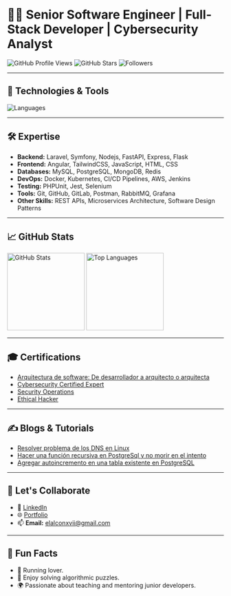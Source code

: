 # 👨‍💻 Senior Software Engineer | Full-Stack Developer | Cybersecurity Analyst

![GitHub Profile Views](https://komarev.com/ghpvc/?username=gbolivar&color=green)
![GitHub Stars](https://img.shields.io/github/stars/gbolivar?label=Profile%20Stars&logo=github)
![Followers](https://img.shields.io/github/followers/gbolivar?label=Followers&logo=github)

---

## 🔧 Technologies & Tools
![Languages](https://skillicons.dev/icons?i=python,php,laravel,symfony,angular,nodejs,docker,aws,linux,tailwind,typescript,postgresql,mysql,mongodb,sqlite,redis,supabase,nginx,fastapi,flask,java,spring,git,gitlab,github,githubactions,jenkins,grafana,bash,cloudflare,html,md,postman,rabbitmq,selenium,jest,phpstorm,sublime,vscode,pycharm)

---

## 🛠️ Expertise
- **Backend:** Laravel, Symfony, Nodejs, FastAPI, Express, Flask
- **Frontend:** Angular, TailwindCSS, JavaScript, HTML, CSS
- **Databases:** MySQL, PostgreSQL, MongoDB, Redis
- **DevOps:** Docker, Kubernetes, CI/CD Pipelines, AWS, Jenkins
- **Testing:** PHPUnit, Jest, Selenium
- **Tools:** Git, GitHub, GitLab, Postman, RabbitMQ, Grafana
- **Other Skills:** REST APIs, Microservices Architecture, Software Design Patterns

---

## 📈 GitHub Stats
<div>
  <img src="https://github-readme-stats.vercel.app/api?username=gbolivar&show_icons=true&theme=radical" alt="GitHub Stats" height="180">
  <img src="https://github-readme-stats.vercel.app/api/top-langs/?username=gbolivar&layout=compact&theme=radical" alt="Top Languages" height="180">
</div>

---

## 🎓 Certifications
- [Arquitectura de software: De desarrollador a arquitecto o arquitecta](https://www.linkedin.com/learning/certificates/7c925685ffaecf961eff839ab836b9fd5d53a25ed6e1745abd68797653c8563c)
- [Cybersecurity Certified Expert](https://certjoin.com/campus/mod/customcert/verify_certificate.php?code=J7HPOnjVbp)
- [Security Operations](https://www.futurelearn.com/certificates/mtnn1ef)
- [Ethical Hacker](https://alison.com/es/certificaci%C3%B3n/selecci%C3%B3n/%242y%2410%24pLW8UvubN6OoJX5FwTc5ZO9UiEhABuw0YxlT3GOP8OyDHU6nVfS)

---

## ✍️ Blogs & Tutorials
- [Resolver problema de los DNS en Linux](https://gbbolivar.wordpress.com/2024/05/16/resolver-problema-de-los-dns-en-linux/)
- [Hacer una función recursiva en PostgreSql y no morir en el intento](https://gbbolivar.wordpress.com/2023/02/17/hacer-una-funcion-recursiva-en-postgresql-y-no-morir-en-el-intento/)
- [Agregar autoincremento en una tabla existente en PostgreSQL](https://gbbolivar.wordpress.com/2022/06/20/agregar-autoincremento-en-una-tabla-existente-en-postgresql/)

---

## 🤝 Let's Collaborate
- 💼 [LinkedIn](https://www.linkedin.com/in/gregorio-bolivar/)
- 🌐 [Portfolio](https://ironsofts.com/)
- 📫 **Email:** [elalconxvii@gmail.com](mailto:elalconxvii@gmail.com)

---

## 🌟 Fun Facts
- 🎸 Running lover.
- 🧩 Enjoy solving algorithmic puzzles.
- 🌍 Passionate about teaching and mentoring junior developers.



